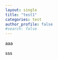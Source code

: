 ```yaml
---
layout: single
title: "test1"
categories: test
author_profile: false
#search: false
---
```


aaa

sss